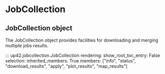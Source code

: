 # JobCollection

## JobCollection object

The JobCollection object provides facilities for downloading and merging
multiple jobs results.


::: up42.jobcollection.JobCollection
    rendering:
        show_root_toc_entry: False
    selection:
        inherited_members: True
        members: ["info", "status", "download_results", "apply", "plot_results", 
            "map_results"]
